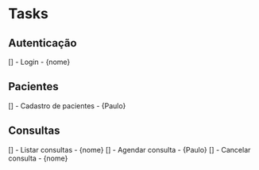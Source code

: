 # Tasks

## Autenticação
[] - Login - {nome}

## Pacientes
[] - Cadastro de pacientes - {Paulo}

## Consultas
[] - Listar consultas - {nome}
[] - Agendar consulta - {Paulo}
[] - Cancelar consulta - {nome}
